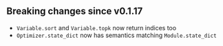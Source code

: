 ## Breaking changes since v0.1.17

* `Variable.sort` and `Variable.topk` now return indices too
* `Optimizer.state_dict` now has semantics matching `Module.state_dict`
